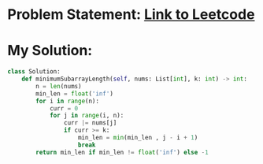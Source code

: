 # Problem Statement: [Link to Leetcode](https://leetcode.com/problems/shortest-subarray-with-or-at-least-k-i/description/)
# My Solution: 
```python
class Solution:
    def minimumSubarrayLength(self, nums: List[int], k: int) -> int:
        n = len(nums)
        min_len = float('inf')
        for i in range(n):
            curr = 0
            for j in range(i, n):
                curr |= nums[j]
                if curr >= k:
                    min_len = min(min_len , j - i + 1)
                    break
        return min_len if min_len != float('inf') else -1
```
